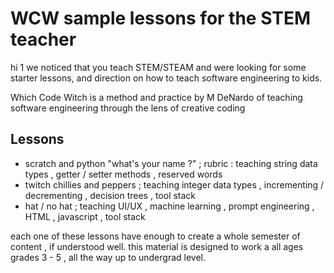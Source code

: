 <h1>WCW sample lessons for the STEM teacher</h1>
<p>hi 1 we noticed that you teach STEM/STEAM and were looking for some starter lessons, and direction on how to teach software engineering to kids.</p>
<p>Which Code Witch is a method and practice by M DeNardo of teaching software engineering through the lens of creative coding</p>
<h2>Lessons</h2>
<ul>
<li>scratch and python "what's your name ?" ; rubric : teaching string data types , getter / setter methods , reserved words </li>
<li>twitch chillies and peppers ; teaching integer data types , incrementing / decrementing , decision trees , tool stack</li>
<li>hat / no hat ; teaching UI/UX , machine learning , prompt engineering , HTML , javascript , tool stack</li></ul>
<p>each one of these lessons have enough to create a whole semester of content , if understood well. this material is designed to work a all ages grades 3 - 5 , all the way up to undergrad level.</p>
